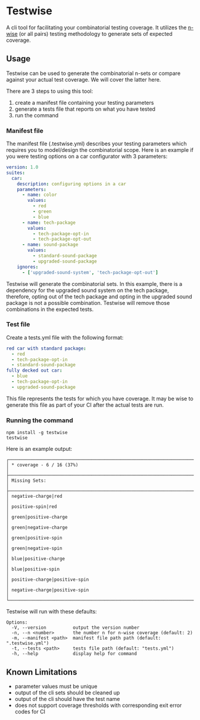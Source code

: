 # Testwise

A cli tool for facilitating your combinatorial testing coverage.  It utilizes the [n-wise](https://en.wikipedia.org/wiki/All-pairs_testing) (or all pairs) testing methodology to generate sets of expected coverage.



## Usage
Testwise can be used to generate the combinatorial n-sets or compare against your actual test coverage.  We will cover the latter here.

There are 3 steps to using this tool:

1. create a manifest file containing your testing parameters
2. generate a tests file that reports on what you have tested
3. run the command


### Manifest file

The manifest file (.testwise.yml) describes your testing parameters which requires you to model/design the combinatorial scope.  Here is an example if you were testing options on a car configurator with 3 parameters:

```yaml
version: 1.0
suites:
  car:
    description: configuring options in a car
    parameters:
      - name: color
        values:
          - red
          - green
          - blue
      - name: tech-package
        values:
          - tech-package-opt-in
          - tech-package-opt-out
      - name: sound-package
        values:
          - standard-sound-package
          - upgraded-sound-package
    ignores:
      - ['upgraded-sound-system', 'tech-package-opt-out']
```

Testwise will generate the combinatorial sets.  In this example, there is a dependency for the upgraded sound system on the tech package, therefore, opting out of the tech package and opting in the upgraded sound package is not a possible combination.  Testwise will remove those combinations in the expected tests.

### Test file

Create a tests.yml file with the following format:

```yaml
red car with standard package:
  - red
  - tech-package-opt-in
  - standard-sound-package
fully decked out car:
  - blue
  - tech-package-opt-in
  - upgraded-sound-package
```

This file represents the tests for which you have coverage.  It may be wise to generate this file as part of your CI after the actual tests are run.

### Running the command

```node
npm install -g testwise
testwise
```

Here is an example output:
```
┌────────────────────────────────────────────────────────────────────────────────┐
│ * coverage - 6 / 16 (37%)                                                      │
├────────────────────────────────────────────────────────────────────────────────┤
│ Missing Sets:                                                                  │
├────────────────────────────────────────────────────────────────────────────────┤
│ negative-charge|red                                                            │
│ positive-spin|red                                                              │
│ green|positive-charge                                                          │
│ green|negative-charge                                                          │
│ green|positive-spin                                                            │
│ green|negative-spin                                                            │
│ blue|positive-charge                                                           │
│ blue|positive-spin                                                             │
│ positive-charge|positive-spin                                                  │
│ negative-charge|positive-spin                                                  │
└────────────────────────────────────────────────────────────────────────────────┘
```

Testwise will run with these defaults:
```
Options:
  -V, --version          output the version number
  -n, --n <number>       the number n for n-wise coverage (default: 2)
  -m, --manifest <path>  manifest file path path (default: ".testwise.yml")
  -t, --tests <path>     tests file path (default: "tests.yml")
  -h, --help             display help for command
```


## Known Limitations

* parameter values must be unique
* output of the cli sets should be cleaned up
* output of the cli should have the test name
* does not support coverage thresholds with corresponding exit error codes for CI
